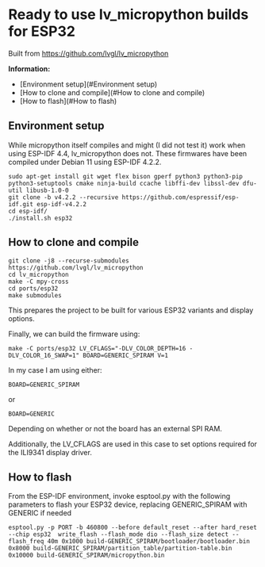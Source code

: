 # Ready to use lv_micropython builds for ESP32
Built from https://github.com/lvgl/lv_micropython

__Information:__
* [Environment setup](#Environment setup)
* [How to clone and compile](#How to clone and compile)
* [How to flash](#How to flash)
## Environment setup

While micropython itself compiles and might (I did not test it) work when using ESP-IDF 4.4,
lv_micropython does not. These firmwares have been compiled under Debian 11 using ESP-IDF 4.2.2.
```
sudo apt-get install git wget flex bison gperf python3 python3-pip python3-setuptools cmake ninja-build ccache libffi-dev libssl-dev dfu-util libusb-1.0-0
git clone -b v4.2.2 --recursive https://github.com/espressif/esp-idf.git esp-idf-v4.2.2
cd esp-idf/
./install.sh esp32
```

## How to clone and compile

```
git clone -j8 --recurse-submodules https://github.com/lvgl/lv_micropython
cd lv_micropython
make -C mpy-cross
cd ports/esp32
make submodules
```
This prepares the project to be built for various ESP32 variants and display options.

Finally, we can build the firmware using:
```
make -C ports/esp32 LV_CFLAGS="-DLV_COLOR_DEPTH=16 -DLV_COLOR_16_SWAP=1" BOARD=GENERIC_SPIRAM V=1
```
In my case I am using either:

```
BOARD=GENERIC_SPIRAM
```
or
```
BOARD=GENERIC
```
Depending on whether or not the board has an external SPI RAM.

Additionally, the LV_CFLAGS are used in this case to set options required for the ILI9341 display driver.

## How to flash

From the ESP-IDF environment, invoke esptool.py with the following parameters to flash your ESP32 device, replacing GENERIC_SPIRAM with GENERIC if needed

```
esptool.py -p PORT -b 460800 --before default_reset --after hard_reset --chip esp32  write_flash --flash_mode dio --flash_size detect --flash_freq 40m 0x1000 build-GENERIC_SPIRAM/bootloader/bootloader.bin 0x8000 build-GENERIC_SPIRAM/partition_table/partition-table.bin 0x10000 build-GENERIC_SPIRAM/micropython.bin
```
